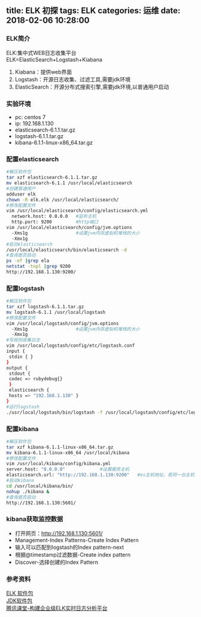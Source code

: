 title: ELK 初探
tags: ELK
categories: 运维
date: 2018-02-06 10:28:00
---
### ELK简介
ELK:集中式WEB日志收集平台  
ELK=ElasticSearch+Logstash+Kiabana
1. Kiabana：提供web界面
1. Logstash：开源日志收集、过滤工具,需要jdk环境
1. ElasticSearch：开源分布式搜索引擎,需要jdk环境,以普通用户启动


<!-- more -->

### 实验环境
* pc: centos 7
* ip: 192.168.1.130
* elasticsearch-6.1.1.tar.gz
* logstash-6.1.1.tar.gz
* kibana-6.1.1-linux-x86_64.tar.gz

### 配置elasticsearch
```bash
#解压软件包
tar xzf elasticsearch-6.1.1.tar.gz
mv elasticsearch-6.1.1 /usr/local/elasticsearch
#创建普通用户
adduser elk
chown -R elk.elk /usr/local/elasticsearch/
#修改配置文件
vim /usr/local/elasticsearch/config/elasticsearch.yml
  network.host: 0.0.0.0   #监听主机
  http.port: 9200         #http端口
vim /usr/local/elasticsearch/config/jvm.options
  -Xms1g                  #设置jvm内存虚拟机堆栈的大小
  -Xmx1g
#启动elasticsearch
/usr/local/elasticsearch/bin/elasticsearch -d
#查询是否启动
ps -ef |grep ela
netstat -tnpl |grep 9200
http://192.168.1.130:9200/
```

### 配置logstash
```bash
#解压软件包
tar xzf logstash-6.1.1.tar.gz
mv logstash-6.1.1 /usr/local/logstash
#修改配置文件
vim /usr/local/logstash/config/jvm.options
  -Xms1g                  #设置jvm内存虚拟机堆栈的大小
  -Xmx1g
#写规则收集日志
vim /usr/local/logstash/config/etc/logstash.conf
input {
 stdin { }
}
output {
 stdout {
 codec => rubydebug{}
 }
 elasticsearch { 
 hosts => "192.168.1.130" }
}
#运行logstash
./usr/local/logstash/bin/logstash -f /usr/local/logstash/config/etc/logstash.conf
```
### 配置kibana
```bash
#解压软件包
tar xzf kibana-6.1.1-linux-x86_64.tar.gz 
mv kibana-6.1.1-linux-x86_64 /usr/local/kibana
#修改配置文件
vim /usr/local/kibana/config/kibana.yml
server.host: "0.0.0.0"             #设置服务主机
elasticsearch.url: "http://192.168.1.130:9200"   #es主机地址，若同一台主机，可不改
#启动kibana
cd /usr/local/kibana/bin/
nohup ./kibana &
#查询是否启动
http://192.168.1.130:5601/
```

### kibana获取监控数据
* 打开网页：http://192.168.1.130:5601/
* Management-Index Patterns-Create Index Pattern
* 输入可以匹配到logstash的Index pattern-next
* 根据@timestamp过滤数据-Create index pattern
* Discover-选择创建的Index Pattern

### 参考资料
[ELK 软件包](https://www.elastic.co/cn/products)  
[JDK软件包](http://www.oracle.com/technetwork/java/javase/downloads/index.html)  
[腾讯课堂-构建企业级ELK实时日志分析平台](https://ke.qq.com/webcourse/index.html#course_id=173130&term_id=100202788&taid=1794239767946314&vid=i1423mgr003)